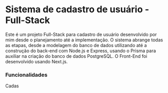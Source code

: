# Sistema de cadastro de usuário - Full-Stack

Este é um projeto Full-Stack para cadastro de usuário desenvolvido por mim desde o planejamento até a implementação. O sistema abrange todas as etapas, desde a modelagem do banco de dados utilizando até a construção do back-end com Node.js e Express, usando o Prisma para auxiliar na criação do banco de dados PostgreSQL. O Front-End foi desenvolvido usando Next.js.

### Funcionalidades

Cadas
